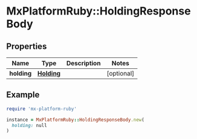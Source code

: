 # MxPlatformRuby::HoldingResponseBody

## Properties

| Name | Type | Description | Notes |
| ---- | ---- | ----------- | ----- |
| **holding** | [**Holding**](Holding.md) |  | [optional] |

## Example

```ruby
require 'mx-platform-ruby'

instance = MxPlatformRuby::HoldingResponseBody.new(
  holding: null
)
```

